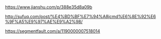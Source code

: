 https://www.jianshu.com/p/388e35d8a09b

http://sufuq.com/post/%E4%BD%BF%E7%94%A8jcmd%E6%8E%92%E6%9F%A5%E9%97%AE%E9%A2%98/

https://segmentfault.com/a/1190000007518014
